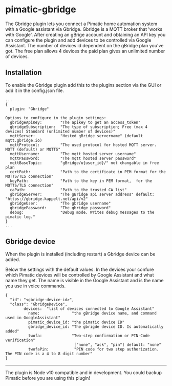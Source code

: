 pimatic-gbridge
===================
The Gbridge plugin lets you connect a Pimatic home automation system with a Google assistant via Gbridge. Gbridge is a MQTT broker that 'works with Google'. After creating an gBrige account and obtaining an API key you can configure the plugin and add devices to be controlled via Google Assistant.
The number of devices id dependent on the gBridge plan you've got. The free plan allows 4 devices the paid plan gives an unlimited number of devices.


Installation
------------
To enable the Gbridge plugin add this to the plugins section via the GUI or add it in the config.json file.

```
...
{
  plugin: "Gbridge"

Options to configure in the plugin settings:
  gbridgeApiKey:        "The apikey to get an access_token"
  gbridgeSubscription:  "The type of subscription; Free (max 4 devices) Standard (unlimited number of devices)"
  mqttServer:           "Hosted gBridge servername" (default mqtt.gbridge.io)
  mqttProtocol:         "The used protocol for hosted MQTT server. MQTT (default) or MQTTS"
  mqttUsername:         "The mqtt hosted server username"
  mqttPassword:         "The mqtt hosted server password"
  mqttBaseTopic:        "gBridge/u{user_id}/" not changable in free plan
  certPath:             "Path to the certificate in PEM format for the MQTTS/TLS connection"
  keyPath:              "Path to the key in PEM format,  for the MQTTS/TLS connection"
  caPath:               "Path to the trusted CA list"
  gbridgeServer:        "The gBridge api server address" default: "https://gbridge.kappelt.net/api/v2"
  gbridgeUser:          "The gbridge username"
  gbridgePassword:      "The gbridge password"
  debug:                "Debug mode. Writes debug messages to the pimatic log."
}
...
```

Gbridge device
-----------------
When the plugin is installed (including restart) a Gbridge device can be added.


Below the settings with the default values. In the devices your confure which Pimatic devices will be controlled by Google Assistant and what name they get. The name is visible in the Google Assistant and is the name you use in voice commands.

```
{
  "id": "<gbridge-device-id>",
  "class": "GbridgeDevice",
        devices:  "list of devices connected to Google Assistant"
          name:              "the gBridge device name, and command used in GoogleAssistant"
          pimatic_device_id: "the pimatic device ID"
          gbridge_device_id: "The gbrigde device ID. Is automatically added"
          twofa:             "Two-step confirmation or PIN-Code verification"
                              ["none", "ack", "pin"] default: "none"
          twofaPin:           "PIN code for two step authorization. The PIN code is a 4 to 8 digit number"
}
```

---------

The plugin is Node v10 compatible and in development. You could backup Pimatic before you are using this plugin!
